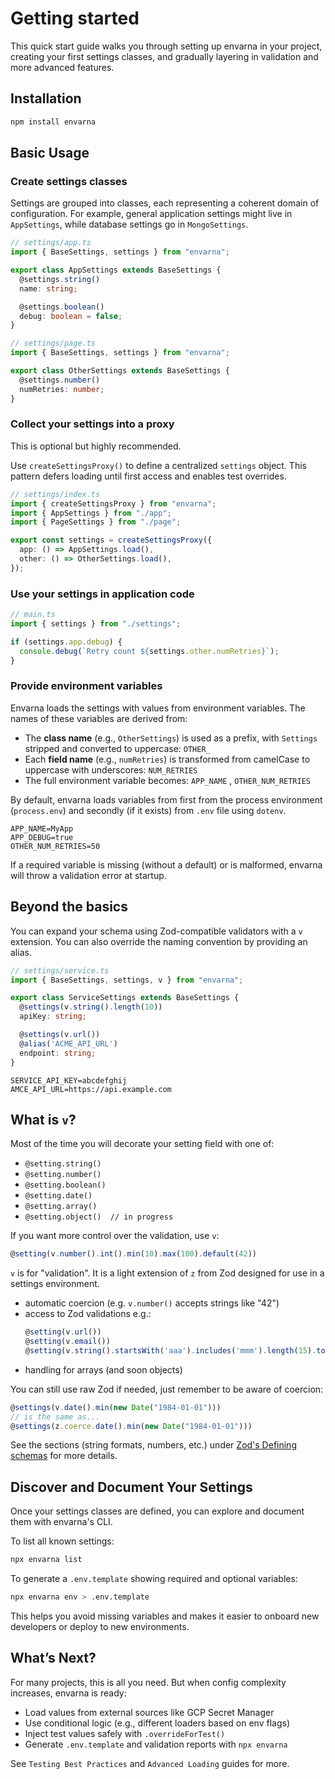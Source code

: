 # Getting started
This quick start guide walks you through setting up envarna in your project, creating your first settings classes, and gradually layering in validation and more advanced features.

## Installation

```bash
npm install envarna
```

## Basic Usage

### Create settings classes
Settings are grouped into classes, each representing a coherent domain of configuration. For example, general application settings might live in `AppSettings`, while database settings go in `MongoSettings`.

```ts
// settings/app.ts
import { BaseSettings, settings } from "envarna";

export class AppSettings extends BaseSettings {
  @settings.string()
  name: string;

  @settings.boolean()
  debug: boolean = false;
}
```

```ts
// settings/page.ts
import { BaseSettings, settings } from "envarna";

export class OtherSettings extends BaseSettings {
  @settings.number()
  numRetries: number;
}
```

### Collect your settings into a proxy
This is optional but highly recommended.

Use `createSettingsProxy()` to define a centralized `settings` object. This pattern defers loading until first access and enables test overrides.

```ts
// settings/index.ts
import { createSettingsProxy } from "envarna";
import { AppSettings } from "./app";
import { PageSettings } from "./page";

export const settings = createSettingsProxy({
  app: () => AppSettings.load(),
  other: () => OtherSettings.load(),
});
```
 
### Use your settings in application code

```ts
// main.ts
import { settings } from "./settings";

if (settings.app.debug) {
  console.debug(`Retry count ${settings.other.numRetries}`);
}
```

### Provide environment variables
Envarna loads the settings with values from environment variables. The names of these variables are derived from:

* The **class name** (e.g., `OtherSettings`) is used as a prefix, with `Settings` stripped and converted to uppercase: `OTHER_`
* Each **field name** (e.g., `numRetries`) is transformed from camelCase to uppercase with underscores: `NUM_RETRIES`
* The full environment variable becomes: `APP_NAME` , `OTHER_NUM_RETRIES`

By default, envarna loads variables from first from the process environment (`process.env`) and secondly (if it exists) from `.env` file using `dotenv`.

```env
APP_NAME=MyApp
APP_DEBUG=true
OTHER_NUM_RETRIES=50
```

If a required variable is missing (without a default) or is malformed, envarna will throw a validation error at startup.

## Beyond the basics
You can expand your schema using Zod-compatible validators with a `v` extension.  You can also override the naming convention by providing an alias.

```ts
// settings/service.ts
import { BaseSettings, settings, v } from "envarna";

export class ServiceSettings extends BaseSettings {
  @settings(v.string().length(10))
  apiKey: string;

  @settings(v.url())
  @alias('ACME_API_URL')
  endpoint: string;
}
```

```env
SERVICE_API_KEY=abcdefghij
AMCE_API_URL=https://api.example.com
```

## What is `v`?
Most of the time you will decorate your setting field with one of:
* `@setting.string()`
* `@setting.number()`
* `@setting.boolean()`
* `@setting.date()`
* `@setting.array()`
* `@setting.object()  // in progress`

If you want more control over the validation, use `v`:

```ts
@setting(v.number().int().min(10).max(100).default(42))
```

`v` is for "validation".  It is a light extension of `z` from Zod designed for use in a settings environment.
* automatic coercion (e.g. `v.number()` accepts strings like "42")
* access to Zod validations e.g.:
  ```ts
  @setting(v.url())
  @setting(v.email())
  @setting(v.string().startsWith('aaa').includes('mmm').length(15).toUpperCase())
  ```
* handling for arrays (and soon objects)

You can still use raw Zod if needed, just remember to be aware of coercion:

```ts
@settings(v.date().min(new Date("1984-01-01")))
// is the same as...
@settings(z.coerce.date().min(new Date("1984-01-01")))
```

See the sections (string formats, numbers, etc.) under [Zod's Defining schemas](https://zod.dev/api?id=strings) for more details.


## Discover and Document Your Settings

Once your settings classes are defined, you can explore and document them with envarna's CLI.

To list all known settings:
```bash
npx envarna list
```

To generate a `.env.template` showing required and optional variables:
```bash
npx envarna env > .env.template
```

This helps you avoid missing variables and makes it easier to onboard new developers or deploy to new environments.



## What’s Next?

For many projects, this is all you need. But when config complexity increases, envarna is ready:

* Load values from external sources like GCP Secret Manager
* Use conditional logic (e.g., different loaders based on env flags)
* Inject test values safely with `.overrideForTest()`
* Generate `.env.template` and validation reports with `npx envarna`

See `Testing Best Practices` and `Advanced Loading` guides for more.
